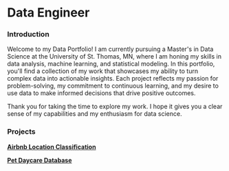 # Data Engineer

### Introduction
Welcome to my Data Portfolio! I am currently pursuing a Master's in Data Science at the University of St. Thomas, MN, where I am honing my skills in data analysis, machine learning, and statistical modeling. 
In this portfolio, you'll find a collection of my work that showcases my ability to turn complex data into actionable insights. Each project reflects my passion for problem-solving, my commitment to continuous learning, and my desire to use data to make informed decisions that drive positive outcomes.

Thank you for taking the time to explore my work. I hope it gives you a clear sense of my capabilities and my enthusiasm for data science.

### Projects

[**Airbnb Location Classification**](https://github.com/Avi-Rajan/Airbnb-Project)

[**Pet Daycare Database**](https://github.com/Avi-Rajan/Pet-Daycare-Database/)
